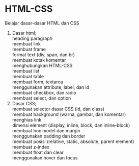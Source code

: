 # HTML-CSS
Belajar dasar-dasar HTML dan CSS
1. Dasar html;<br>
             heading paragraph<br>
             membuat link<br>
             membuat frame<br>
             format text (div, span, dan br)<br>
             membuat kotak komentar<br>
             menghubungkan HTML-CSS<br>
             membuat list<br>
             membuat table<br>
             membuat form, textarea<br>
             menggunakan attribute, label, dan id<br>
             membuat checkbox, dan radio<br>
             membuat select, dan option<br>
2. Dasar CSS;<br>
             membuat selector dasar CSS (id, dan class)<br>
             membuat background (warna, gambar, dan komentar)<br>
             menghias link<br>
             dimensi element (display, inline, block, dan inline-block)<br>
             membuat box model dan margin<br>
             menggunakan padding dan border<br>
             membuat posisi (relative, static, absolute, parent element)<br>
             membuat z-index<br>
             membuat float dan clear<br>
             menggunakan hover dan focus<br>
